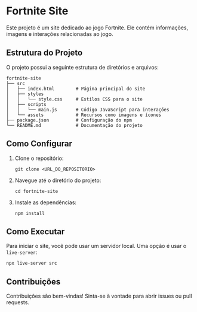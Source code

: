 # Fortnite Site

Este projeto é um site dedicado ao jogo Fortnite. Ele contém informações, imagens e interações relacionadas ao jogo.

## Estrutura do Projeto

O projeto possui a seguinte estrutura de diretórios e arquivos:

```
fortnite-site
├── src
│   ├── index.html        # Página principal do site
│   ├── styles
│   │   └── style.css     # Estilos CSS para o site
│   ├── scripts
│   │   └── main.js       # Código JavaScript para interações
│   └── assets            # Recursos como imagens e ícones
├── package.json          # Configuração do npm
└── README.md             # Documentação do projeto
```

## Como Configurar

1. Clone o repositório:
   ```
   git clone <URL_DO_REPOSITORIO>
   ```

2. Navegue até o diretório do projeto:
   ```
   cd fortnite-site
   ```

3. Instale as dependências:
   ```
   npm install
   ```

## Como Executar

Para iniciar o site, você pode usar um servidor local. Uma opção é usar o `live-server`:

```
npx live-server src
```

## Contribuições

Contribuições são bem-vindas! Sinta-se à vontade para abrir issues ou pull requests.